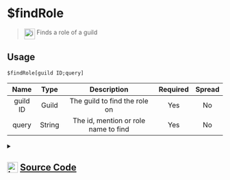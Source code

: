 # $findRole
> <img align="top" src="https://upload.wikimedia.org/wikipedia/commons/thumb/e/e4/Infobox_info_icon.svg/160px-Infobox_info_icon.svg.png?20150409153300" alt="image" width="25" height="auto"> Finds a role of a guild
## Usage
```
$findRole[guild ID;query]
```
| Name | Type | Description | Required | Spread
| :---: | :---: | :---: | :---: | :---: |
guild ID | Guild | The guild to find the role on | Yes | No
query | String | The id, mention or role name to find | Yes | No
<details>
<summary>
    
## <img align="top" src="https://cdn4.iconfinder.com/data/icons/iconsimple-logotypes/512/github-512.png" alt="image" width="25" height="auto">  [Source Code](https://github.com/tryforge/ForgeScript-V2/blob/main/src/native/findRole.ts)
    
</summary>
    
```ts
import { ArgType, CompiledFunction, NativeFunction, Return } from "../structures"

export const RoleMentionCharRegex = /[@<>&]/g

export default new NativeFunction({
    name: "$findRole",
    version: "1.0.0",
    description: "Finds a role of a guild",
    brackets: true,
    args: [
        {
            name: "guild ID",
            description: "The guild to find the role on",
            type: ArgType.Guild,
            rest: false,
            required: true,
        },
        {
            name: "query",
            description: "The id, mention or role name to find",
            rest: false,
            type: ArgType.String,
            required: true,
        },
    ],
    unwrap: true,
    execute(_, [guild, q]) {
        const id = q.replace(RoleMentionCharRegex, "")

        if (CompiledFunction.IdRegex.test(id)) {
            const r = guild.roles.cache.get(id)
            if (r) return Return.success(r.id)
        }

        q = q.toLowerCase()

        return Return.success(guild.roles.cache.find((x) => x.id === id || x.name.toLowerCase() === q)?.id)
    },
})

```
    
</details>